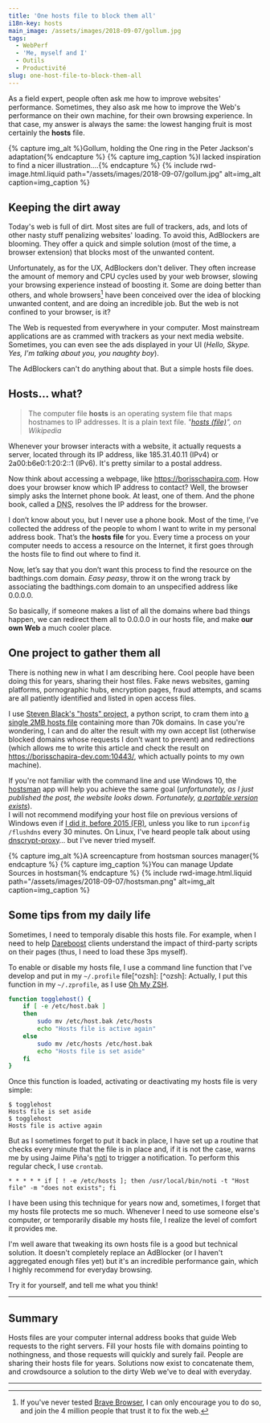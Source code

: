 ```yaml
---
title: 'One hosts file to block them all'
i18n-key: hosts
main_image: /assets/images/2018-09-07/gollum.jpg
tags:
  - WebPerf
  - 'Me, myself and I'
  - Outils
  - Productivité
slug: one-host-file-to-block-them-all
---
```


As a field expert, people often ask me how to improve websites' performance.
Sometimes, they also ask me how to improve the Web's performance on their own
machine, for their own browsing experience. In that case, my answer is always
the same: the lowest hanging fruit is most certainly the **hosts** file.

{% capture img_alt %}Gollum, holding the One ring in the Peter Jackson's
adaptation{% endcapture %} {% capture img_caption %}I lacked inspiration to find
a nicer illustration....{% endcapture %} {% include rwd-image.html.liquid
path="/assets/images/2018-09-07/gollum.jpg"
alt=img_alt
caption=img_caption
%}

<!-- more -->

## Keeping the dirt away

Today's web is full of dirt. Most sites are full of trackers, ads, and lots of
other nasty stuff penalizing websites' loading. To avoid this, AdBlockers are
blooming. They offer a quick and simple solution (most of the time, a browser
extension) that blocks most of the unwanted content.

[^pr]: Adblocking penetration rate in the US is ~30% on Desktop, ~12% on mobile,
  according to this
  [eMarketer study on Ad Blocking from March 2017](https://www.statista.com/statistics/351862/adblocking-usage/).

Unfortunately, as for the UX, AdBlockers don't deliver. They often increase the
amount of memory and CPU cycles used by your web browser, slowing your browsing
experience instead of boosting it. Some are doing better than others, and whole
browsers[^brave] have been conceived over the idea of blocking unwanted content,
and are doing an incredible job. But the web is not confined to your browser, is
it?

[^brave]: If you've never tested [Brave Browser](https://brave.com/), I can only
  encourage you to do so, and join the 4 million people that trust it to fix the
  web.

The Web is requested from everywhere in your computer. Most mainstream
applications are as crammed with trackers as your next media website. Sometimes,
you can even see the ads displayed in your UI (_Hello, Skype. Yes, I'm talking
about you, you naughty boy_).

The AdBlockers can't do anything about that. But a simple hosts file does.

## Hosts… what?

> The computer file **hosts** is an operating system file that maps hostnames to
> IP addresses. It is a plain text file.
> <cite>"[hosts (file)](https://en.wikipedia.org/wiki/Hosts_%28file%29)", on
> Wikipedia</cite>

Whenever your browser interacts with a website, it actually requests a server,
located through its IP address, like 185.31.40.11 (IPv4) or 2a00:b6e0:1:20:2::1
(IPv6). It's pretty similar to a postal address.

Now think about accessing a webpage, like <https://borisschapira.com>. How does
your browser know which IP address to contact? Well, the browser simply asks the
Internet phone book. At least, one of them. And the phone book, called a
<abbr title="Domain Name Server">DNS</abbr>, resolves the IP address for the
browser.

I don’t know about you, but I never use a phone book. Most of the time, I’ve
collected the address of the people to whom I want to write in my personal
address book. That’s the **hosts file** for you. Every time a process on your
computer needs to access a resource on the Internet, it first goes through the
hosts file to find out where to find it.

Now, let’s say that you don’t want this process to find the resource on the
badthings.com domain. _Easy peasy_, throw it on the wrong track by associating
the badthings.com domain to an unspecified address like 0.0.0.0.

So basically, if someone makes a list of all the domains where bad things
happen, we can redirect them all to 0.0.0.0 in our hosts file, and make **our
own Web** a much cooler place.

## One project to gather them all

There is nothing new in what I am describing here. Cool people have been doing
this for years, sharing their host files. Fake news websites, gaming platforms,
pornographic hubs, encryption pages, fraud attempts, and scams are all patiently
identified and listed in open access files.

I use [Steven Black's "hosts" project](https://github.com/StevenBlack/hosts), a
python script, to cram them into
[a single 2MB hosts file](https://raw.githubusercontent.com/borisschapira/hosts/master/hosts)
containing more than 70k domains. In case you're wondering, I can and do alter
the result with my own accept list (otherwise blocked domains whose requests I
don't want to prevent) and redirections (which allows me to write this article
and check the result on https://borisschapira-dev.com:10443/, which actually
points to my own machine).

If you're not familiar with the command line and use Windows 10, the
[hostsman](http://www.abelhadigital.com/hostsman/) app will help you achieve the
same goal (_unfortunately, as I just published the post, the website looks down.
Fortunately,
[a portable version exists](https://portapps.github.io/app/hostsman-portable/)_).  
I will not recommend modifying your host file on previous versions of Windows
even if
[I did it, before 2015 (FR)](https://borisschapira.com/2015/08/de-windows-a-mac/),
unless you like to run `ipconfig /flushdns` every 30 minutes. On Linux, I've
heard people talk about using
[dnscrypt-proxy](https://github.com/jedisct1/dnscrypt-proxy)… but I've never
tried myself.

{% capture img_alt %}A screencapture from hostsman sources
manager{% endcapture %} {% capture img_caption %}You can manage Update Sources
in hostsman{% endcapture %} {% include rwd-image.html.liquid
path="/assets/images/2018-09-07/hostsman.png"
alt=img_alt
caption=img_caption
%}

## Some tips from my daily life

Sometimes, I need to temporaly disable this hosts file. For example, when I need
to help [Dareboost](https://www.dareboost.com/) clients understand the impact of
third-party scripts on their pages (thus, I need to load these 3ps myself).

To enable or disable my hosts file, I use a command line function that I've
develop and put in my `~/.profile` file[^ozsh]: [^ozsh]: Actually, I put this function in my `~/.zprofile`, as I use
  [Oh My ZSH](https://ohmyz.sh/).

```bash
function togglehost() {
    if [ -e /etc/host.bak ]
    then
        sudo mv /etc/host.bak /etc/hosts
        echo "Hosts file is active again"
    else
        sudo mv /etc/hosts /etc/host.bak
        echo "Hosts file is set aside"
    fi
}
```

Once this function is loaded, activating or deactivating my hosts file is very
simple:

```terminal
$ togglehost
Hosts file is set aside
$ togglehost
Hosts file is active again
```

But as I sometimes forget to put it back in place, I have set up a routine that
checks every minute that the file is in place and, if it is not the case, warns
me by using Jaime Piña's [noti](https://github.com/variadico/noti) to trigger a
notification. To perform this regular check, I use `crontab`.

```
* * * * * if [ ! -e /etc/hosts ]; then /usr/local/bin/noti -t "Host file" -m "does not exists"; fi
```

I have been using this technique for years now and, sometimes, I forget that my
hosts file protects me so much. Whenever I need to use someone else's computer,
or temporarily disable my hosts file, I realize the level of comfort it provides
me.

I'm well aware that tweaking its own hosts file is a good but technical
solution. It doesn't completely replace an AdBlocker (or I haven't aggregated
enough files yet) but it's an incredible performance gain, which I highly
recommend for everyday browsing.

Try it for yourself, and tell me what you think!

---

## Summary

Hosts files are your computer internal address books that guide Web requests to
the right servers. Fill your hosts file with domains pointing to nothingness,
and those requests will quickly and surely fail. People are sharing their hosts
file for years. Solutions now exist to concatenate them, and crowdsource a
solution to the dirty Web we've to deal with everyday.

---
